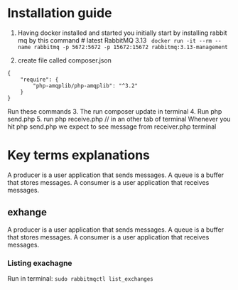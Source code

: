 # Installation guide

1. Having docker installed and started you initially start by installing rabbit mq by this command # latest RabbitMQ 3.13
``` docker run -it --rm --name rabbitmq -p 5672:5672 -p 15672:15672 rabbitmq:3.13-management```

2. create file called composer.json 
``` 
{
    "require": {
        "php-amqplib/php-amqplib": "^3.2"
    }
}
```
Run these commands 
3. The  run composer update in terminal 
4. Run php send.php
5. run php receive.php // in an other tab of terminal
Whenever you hit php send.php we expect to see message from receiver.php terminal 

# Key terms explanations

A producer is a user application that sends messages.
A queue is a buffer that stores messages.
A consumer is a user application that receives messages.

## exhange 
A producer is a user application that sends messages.
A queue is a buffer that stores messages.
A consumer is a user application that receives messages.

### Listing exachagne
 Run in terminal: `sudo rabbitmqctl list_exchanges`

